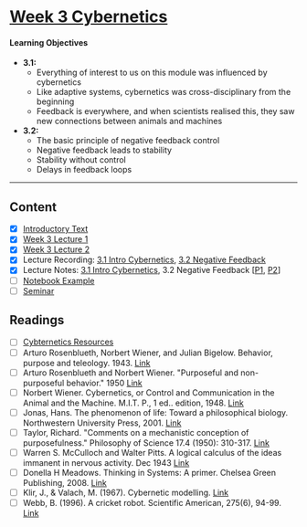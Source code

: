 # [Week 3 Cybernetics](https://canvas.sussex.ac.uk/courses/31028/pages/week-3-cybernetics-and-negative-feedback-2?module_item_id=1496358)
#### Learning Objectives
- **3.1:**
  - Everything of interest to us on this module was influenced by cybernetics
  - Like adaptive systems, cybernetics was cross-disciplinary from the beginning
  - Feedback is everywhere, and when scientists realised this, they saw new connections between animals and machines
- **3.2:**
  - The basic principle of negative feedback control
  - Negative feedback leads to stability
  - Stability without control
  - Delays in feedback loops

---

## Content
- [x] [Introductory Text](https://canvas.sussex.ac.uk/courses/31028/pages/week-3-cybernetics-and-negative-feedback-2?module_item_id=1496358)
- [x] [Week 3 Lecture 1](https://canvas.sussex.ac.uk/courses/31028/files/5577312?module_item_id=1496212)
- [x] [Week 3 Lecture 2](https://canvas.sussex.ac.uk/courses/31028/files/5577311?module_item_id=1496211)
- [x] Lecture Recording: [3.1 Intro Cybernetics](https://sussex.cloud.panopto.eu/Panopto/Pages/Viewer.aspx?id=6494b641-a509-498a-bc88-b28900e9d23b), [3.2 Negative Feedback](https://sussex.cloud.panopto.eu/Panopto/Pages/Viewer.aspx?id=9d2f76d4-1df4-4af5-b13f-b28200e67e60)
- [x] Lecture Notes: [3.1 Intro Cybernetics](), 3.2 Negative Feedback [[P1](https://github.com/LukeBirkett/study-planner/blob/main/825G5_Adaptive_Systems/week_3/AS_W3_P1.pdf), [P2]()]
- [ ] [Notebook Example](https://github.com/LukeBirkett/study-planner/tree/main/825G5_Adaptive_Systems/week_3/negative_feedback_example_v2)
- [ ] [Seminar](https://canvas.sussex.ac.uk/courses/31028/pages/week-3-seminar?module_item_id=1496359)

## Readings
- [ ] [Cybternetics Resources](https://canvas.sussex.ac.uk/courses/31028/pages/cybernetics-resources)
- [ ] Arturo Rosenblueth, Norbert Wiener, and Julian Bigelow. Behavior, purpose and teleology. 1943. [Link](https://canvas.sussex.ac.uk/courses/31028/files/5539693?wrap=1)
- [ ] Arturo Rosenblueth and Norbert Wiener. "Purposeful and non-purposeful behavior." 1950 [Link](https://canvas.sussex.ac.uk/courses/31028/pages/cybernetics-resources)
- [ ] Norbert Wiener. Cybernetics, or Control and Communication in the Animal and the Machine. M.I.T. P., 1 ed.. edition, 1948. [Link](https://sussex.primo.exlibrisgroup.com/discovery/fulldisplay?docid=cdi_crossref_primary_10_2307_2020260&context=PC&vid=44SUS_INST:44SUS_VU1&lang=en&search_scope=MyInst_and_CI_no_BLDS&adaptor=Primo%20Central&tab=MyInst_and_CI_no_BLDS&query=any,contains,N%20Wiener.%20Cybernetics,%20or%20Control%20and%20Communication%20in%20the%20Animal%20and%20the%20Machine&offset=0)
- [ ] Jonas, Hans. The phenomenon of life: Toward a philosophical biology. Northwestern University Press, 2001. [Link](https://canvas.sussex.ac.uk/courses/31028/files/5540070?wrap=1)
- [ ] Taylor, Richard. "Comments on a mechanistic conception of purposefulness." Philosophy of Science 17.4 (1950): 310-317. [Link](https://canvas.sussex.ac.uk/courses/31028/files/5539264?wrap=1)
- [ ] Warren S. McCulloch and Walter Pitts. A logical calculus of the ideas immanent in nervous activity. Dec 1943 [Link](https://canvas.sussex.ac.uk/courses/31028/files/5540049?wrap=1)
- [ ] Donella H Meadows. Thinking in Systems: A primer. Chelsea Green Publishing, 2008. [Link](https://sussex.primo.exlibrisgroup.com/permalink/44SUS_INST/p3abpr/alma991043450002461)
- [ ] Klir, J., & Valach, M. (1967). Cybernetic modelling. [Link](https://sussex.primo.exlibrisgroup.com/discovery/fulldisplay?docid=alma9910463102461&context=L&vid=44SUS_INST:44SUS_VU1&lang=en&search_scope=MyInst_and_CI_no_BLDS&adaptor=Local%20Search%20Engine&tab=MyInst_and_CI_no_BLDS&query=any,contains,Klir,%20J.,%20%26%20Valach,%20M.%20(1967).%20Cybernetic%20modelling&offset=0)
- [ ] Webb, B. (1996). A cricket robot. Scientific American, 275(6), 94-99. [Link](https://sussex.primo.exlibrisgroup.com/discovery/fulldisplay?docid=cdi_proquest_miscellaneous_223275611&context=PC&vid=44SUS_INST:44SUS_VU1&lang=en&search_scope=MyInst_and_CI_no_BLDS&adaptor=Primo%20Central&tab=MyInst_and_CI_no_BLDS&query=any,contains,Webb,%20B.%20(1996).%20A%20cricket%20robot&offset=0)
